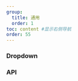 ```yaml
---
group: 
  title: 通用
  order: 1
toc: content #显示右侧导航
order: 55
---
```


### Dropdown

<code  src="./demo01"></code>

### API
<API id="Dropdown" ></API>